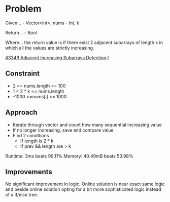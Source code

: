 
# Problem
Given...
    - Vector\<int>, nums
    - Int, k

Return...
    - Bool

Where...
the return value is if there exist 2 adjacent subarrays of length k in which
all the values are strictly increasing.

[\#3349 Adjacent Increasing Subarrays Detection I](https://leetcode.com/problems/adjacent-increasing-subarrays-detection-i/description/?envType=daily-question&envId=2025-10-14)

## Constraint
- 2 <= nums.length <= 100
- 1 < 2 * k <= nums.length
- -1000 <=nums\[i] <= 1000

## Approach
- Iterate through vector and count how many sequential increasing value
- If no longer increasing, save and compare value
- Find 2 conditions
    - If length is 2 * k
    - If prev && length are > k

Runtime:
3ms beats 99.11%
Memory:
40.49mB beats 53.98%

## Improvements
No significant improvement in logic.
Online solution is near exact same logic and beside online solution opting for a
bit more sophisticated logic instead of a if/else tree.
